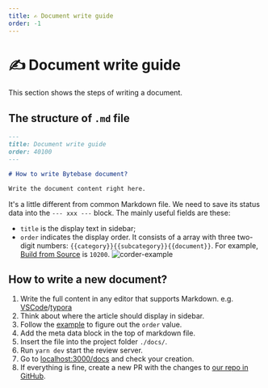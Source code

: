 ```yaml
---
title: ✍️ Document write guide
order: -1
---
```


# ✍️ Document write guide

This section shows the steps of writing a document.

## The structure of `.md` file

```markdown
---
title: Document write guide
order: 40100
---

# How to write Bytebase document?

Write the document content right here.
```

It's a little different from common Markdown file. We need to save its status data into the `--- xxx ---` block. The mainly useful fields are these:

- `title` is the display text in sidebar;
- `order` indicates the display order. It consists of a array with three two-digit numbers: `{{category}}{{subcategory}}{{document}}`. For example, [Build from Source](/docs/install/build-from-source) is `10200`.
  ![corder-example](/docs-assets/order-example.jpg)

## How to write a new document?

1. Write the full content in any editor that supports Markdown. e.g. [VSCode](https://code.visualstudio.com/)/[typora](https://typora.io/)
2. Think about where the article should display in sidebar.
3. Follow the [example](#the-structure-of-md-file) to figure out the `order` value.
4. Add the meta data block in the top of markdown file.
5. Insert the file into the project folder `./docs/`.
6. Run `yarn dev` start the review server.
7. Go to [localhost:3000/docs](http://localhost:3000/docs) and check your creation.
8. If everything is fine, create a new PR with the changes to [our repo in GitHub](https://github.com/bytebase/bytebase.com).
